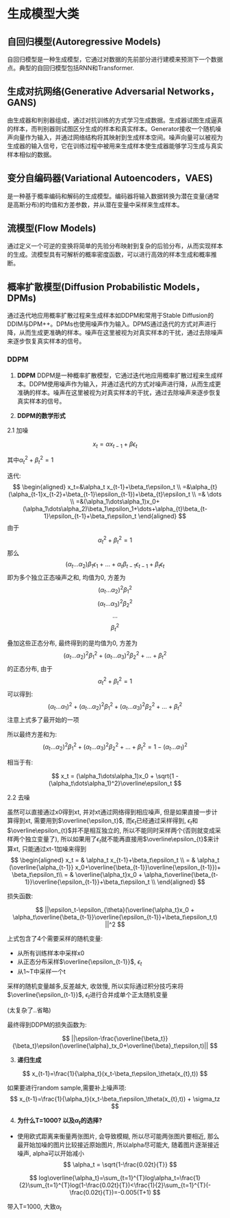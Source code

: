 

# 生成模型大类

## 自回归模型(Autoregressive Models)
自回归模型是一种生成模型，它通过对数据的先前部分进行建模来预测下一个数据点。典型的自回归模型包括RNN和Transformer.

## 生成对抗网络(Generative Adversarial Networks，GANS)
由生成器和判别器组成，通过对抗训练的方式学习生成数据。生成器试图生成逼真的样本，而判别器则试图区分生成的样本和真实样本。Generator接收一个随机噪声向量作为输入，并通过网络结构将其映射到生成样本空间。噪声向量可以被视为生成器的输入信号，它在训练过程中被用来生成样本使生成器能够学习生成与真实样本相似的数据。

## 变分自编码器(Variational Autoencoders，VAES)
是一种基于概率编码和解码的生成模型。编码器将输入数据转换为潜在变量(通常是高斯分布)的均值和方差参数，并从潜在变量中采样来生成样本。

## 流模型(Flow Models)
通过定义一个可逆的变换将简单的先验分布映射到复杂的后验分布，从而实现样本的生成。流模型具有可解析的概率密度函数，可以进行高效的样本生成和概率推断。

## 概率扩散模型(Diffusion Probabilistic Models，DPMs)
通过迭代地应用概率扩散过程来生成样本如DDPM和常用于Stable Diffusion的DDIM与DPM++。DPMs也使用噪声作为输入。DPMS通过迭代的方式对声进行降，从而生成更准确的样本。噪声在这里被视为对真实样本的干扰，通过去除噪声来逐步恢复真实样本的信号。

### DDPM

1. **DDPM**
DDPM是一种概率扩散模型，它通过迭代地应用概率扩散过程来生成样本。DDPM使用噪声作为输入，并通过迭代的方式对噪声进行降，从而生成更准确的样本。噪声在这里被视为对真实样本的干扰，通过去除噪声来逐步恢复真实样本的信号。

2. **DDPM的数学形式**

2.1 加噪

$$
x_t=\alpha x_{t-1}+\beta\epsilon_t
$$

其中$\alpha_t^2+\beta_t^2=1$
    
迭代:
$$
\begin{aligned}
x_t=&\alpha_t x_{t-1}+\beta_t\epsilon_t \\
   =&\alpha_{t}(\alpha_{t-1}x_{t-2}+\beta_{t-1}\epsilon_{t-1})+\beta_{t}\epsilon_t \\
   =& \dots \\
   =&(\alpha_1\dots\alpha_1)x_0+(\alpha_1\dots\alpha_2)\beta_1\epsilon_1+\dots+\alpha_{t}\beta_{t-1}\epsilon_{t-1}+\beta_t\epsilon_t
\end{aligned}   
$$
由于
$$
\alpha_t^2+\beta_t^2=1
$$
那么 
$$(\alpha_t\dots\alpha_2)\beta_1\epsilon_1+\dots+\alpha_{t}\beta_{t-1}\epsilon_{t-1}+\beta_t\epsilon_t$$
即为多个独立正态噪声之和, 均值为0,  方差为 
$$(\alpha_t\dots\alpha_2)^2\beta_1^2$$ 
$$(\alpha_t\dots\alpha_3)^2\beta_2^2$$
$$\dots$$
$$\beta_t^2$$

叠加这些正态分布, 最终得到的是均值为0,   方差为
$$(\alpha_t\dots\alpha_2)^2\beta_1^2+(\alpha_t\dots\alpha_3)^2\beta_2^2+\dots+\beta_t^2$$
的正态分布, 由于
$$\alpha_t^2+\beta_t^2=1$$
可以得到:
$$(\alpha_t\dots\alpha_1)^2+(\alpha_t\dots\alpha_2)^2\beta_1^2+(\alpha_t\dots\alpha_3)^2\beta_2^2+\dots+\beta_t^2$$
注意上式多了最开始的一项

所以最终方差和为:
$$(\alpha_t\dots\alpha_2)^2\beta_1^2+(\alpha_t\dots\alpha_3)^2\beta_2^2+\dots+\beta_t^2 = 1 - (\alpha_t\dots\alpha_1)^2$$

相当于有:

$$
x_t = (\alpha_1\dots\alpha_1)x_0 + \sqrt{1 - (\alpha_t\dots\alpha_1)^2}\overline\epsilon_t
$$

2.2 去噪

虽然可以直接通过x0得到xt, 并对xt通过网络得到相应噪声, 但是如果直接一步计算得到xt, 需要用到$\overline{\epsilon_t}$, 而$\epsilon_t$已经通过采样得到, $\epsilon_t$和$\overline\epsilon_{t}$并不是相互独立的, 所以不能同时采样两个(否则就变成采样两个独立变量了), 所以如果用了$\epsilon_t$就不能再直接用$\overline\epsilon_{t}$来计算xt, 只能通过xt-1加噪来得到
$$
\begin{aligned}
x_t = & \alpha_t x_{t-1}+\beta_t\epsilon_t \\
    = & \alpha_t (\overline{\alpha_{t-1}} x_0+\overline{\beta_{t-1}}\overline{\epsilon_{t-1}})+ \beta_t\epsilon_t\\
    = & \overline{\alpha_t}x_0 + \alpha_t\overline{\beta_{t-1}}\overline{\epsilon_{t-1}}+\beta_t\epsilon_t \\
\end{aligned}
$$

损失函数:

$$
||\epsilon_t-\epsilon_{\theta}(\overline{\alpha_t}x_0 + \alpha_t\overline{\beta_{t-1}}\overline{\epsilon_{t-1}}+\beta_t\epsilon_t,t) ||^2
$$

上式包含了4个需要采样的随机变量:
-  从所有训练样本中采样x0
-  从正态分布采样$\overline{\epsilon_{t-1}}$, $\epsilon_{t}$
-  从1~T中采样一个t

采样的随机变量越多,反差越大, 收敛慢, 所以实际通过积分技巧来将$\overline{\epsilon_{t-1}}$, $\epsilon_{t}$进行合并成单个正太随机变量

(太复杂了..省略)

最终得到DDPM的损失函数为:

$$
||\epsilon-\frac{\overline{\beta_t}}{\beta_t}\epsilon(\overline{\alpha}_tx_0+\overline{\beta}_t\epsilon,t)||
$$

3. **递归生成**

$$
x_{t-1}=\frac{1}{\alpha_t}(x_t-\beta_t\epsilon_\theta(x_{t},t))
$$

如果要进行random sample,需要补上噪声项:
$$
x_{t-1}=\frac{1}{\alpha_t}(x_t-\beta_t\epsilon_\theta(x_{t},t)) + \sigma_tz
$$

4. **为什么T=1000? 以及$\alpha_t$的选择?**
- 使用欧式距离来衡量两张图片, 会导致模糊, 所以尽可能两张图片要相近, 那么最开始加噪的图片比较接近原始图片, 所以alpha尽可能大, 随着图片逐渐接近噪声, alpha可以开始减小
$$
\alpha_t = \sqrt{1-\frac{0.02t}{T}}
$$

$$
log\overline{\alpha_t}=\sum_{t=1}^{T}log\alpha_t=\frac{1}{2}\sum_{t=1}^{T}log(1-\frac{0.02t}{T})<\frac{1}{2}\sum_{t=1}^{T}(-\frac{0.02t}{T})=-0.005(T+1)
$$

带入T=1000, 大致$\alpha_t$











